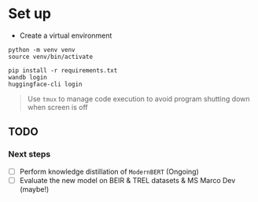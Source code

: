 

# Set up
- Create a virtual environment
```
python -m venv venv
source venv/bin/activate

pip install -r requirements.txt
wandb login
huggingface-cli login
```

> Use `tmux` to manage code execution to avoid program shutting down when screen is off

## TODO
### Next steps
- [ ] Perform knowledge distillation of `ModernBERT` (Ongoing)
- [ ] Evaluate the new model on BEIR & TREL datasets & MS Marco Dev (maybe!)